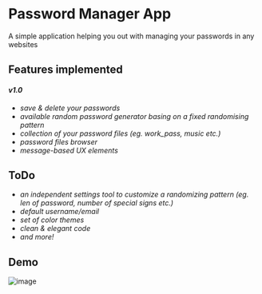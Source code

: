# Password Manager App

A simple application helping you out with managing your passwords in any websites

## Features implemented
#### *__v1.0__*

 - *save & delete your passwords*
 - *available random password generator basing on a fixed randomising pattern*
 - *collection of your password files (eg. work_pass, music etc.)*
 - *password files browser*
 - *message-based UX elements*


## ToDo

- *an independent settings tool to customize a randomizing pattern (eg. len of password, number of special signs etc.)*
- *default username/email*
- *set of color themes*
- *clean & elegant code*
- *and more!*


## Demo
 <img src="https://user-images.githubusercontent.com/103358101/163044505-8f9385f7-6367-4926-9e50-d3adc1419dc9.png" alt="image" style="max-width: 100%;">
 
